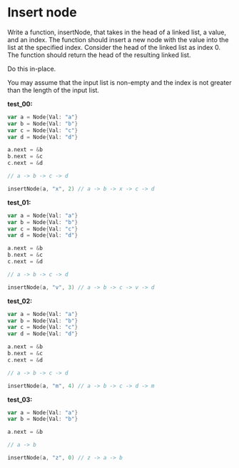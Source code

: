 # Insert node

Write a function, insertNode, that takes in the head of a linked list, a value, and an index. The function should insert a new node with the value into the list at the specified index. Consider the head of the linked list as index 0. The function should return the head of the resulting linked list.

Do this in-place.

You may assume that the input list is non-empty and the index is not greater than the length of the input list.

**test_00:**
```go
var a = Node{Val: "a"}
var b = Node{Val: "b"}
var c = Node{Val: "c"}
var d = Node{Val: "d"}

a.next = &b
b.next = &c
c.next = &d

// a -> b -> c -> d 

insertNode(a, "x", 2) // a -> b -> x -> c -> d
```
**test_01:**
```go
var a = Node{Val: "a"}
var b = Node{Val: "b"}
var c = Node{Val: "c"}
var d = Node{Val: "d"}

a.next = &b
b.next = &c
c.next = &d

// a -> b -> c -> d 

insertNode(a, "v", 3) // a -> b -> c -> v -> d
```
**test_02:**
```go
var a = Node{Val: "a"}
var b = Node{Val: "b"}
var c = Node{Val: "c"}
var d = Node{Val: "d"}

a.next = &b
b.next = &c
c.next = &d

// a -> b -> c -> d 

insertNode(a, "m", 4) // a -> b -> c -> d -> m
```
**test_03:**
```go
var a = Node{Val: "a"}
var b = Node{Val: "b"}

a.next = &b

// a -> b

insertNode(a, "z", 0) // z -> a -> b 
```